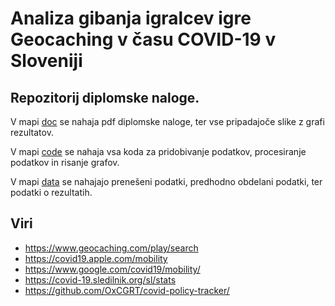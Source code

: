 # Analiza gibanja igralcev igre Geocaching v času COVID-19 v Sloveniji

## Repozitorij diplomske naloge.

V mapi [doc](https://github.com/kkklemennn/analiza-geocaching-covid/tree/master/doc) se nahaja pdf diplomske naloge, ter vse pripadajoče slike z grafi rezultatov.

V mapi [code](https://github.com/kkklemennn/analiza-geocaching-covid/tree/master/code) se nahaja vsa koda za pridobivanje podatkov, procesiranje podatkov in risanje grafov.

V mapi [data](https://github.com/kkklemennn/analiza-geocaching-covid/tree/master/data) se nahajajo prenešeni podatki, predhodno obdelani podatki, ter podatki o rezultatih.

## Viri

- https://www.geocaching.com/play/search
- https://covid19.apple.com/mobility
- https://www.google.com/covid19/mobility/
- https://covid-19.sledilnik.org/sl/stats
- https://github.com/OxCGRT/covid-policy-tracker/
